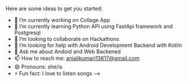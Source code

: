 Here are some ideas to get you started:

- 🔭 I’m currently working on Collage App
- 🌱 I’m currently learning Python API using FastApi framework and Postgresql
- 👯 I’m looking to collaborate on Hackathons
- 🤔 I’m looking for help with Android Development Backend with Kotlin
- 💬 Ask me about Andoid and Web Backened
- 📫 How to reach me: anjalikumari13617@gmail.com
- 😄 Pronouns: she/is
- ⚡ Fun fact: I love to listen songs
-->
